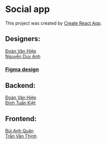# Social app 

This project was created by [Create React App](https://github.com/facebook/create-react-app).

  ## Designers:
  [Đoàn Văn Hiệp](https://www.facebook.com/profile.php?id=100055735900620)<br/>
  [Nguyễn Duy Anh](https://www.facebook.com/profile.php?id=100009949781031)<br/>
  ### [Figma design](https://www.figma.com/file/1R2s8AhVb49KpECnfbTyRA/soical-app?type=design&node-id=0-1&mode=design&t=lJc0cDkO1gUTAjH6-0)
  ## Backend:
  [Đoàn Văn Hiệp](https://www.facebook.com/profile.php?id=100055735900620)<br/>
  [Đinh Tuấn Kiệt](https://www.facebook.com/teiksevolenoon)<br/>
  ## Frontend:
  [Bùi Anh Quân](https://www.facebook.com/buiquan2412)<br/>
  [Trần Văn Thịnh](https://www.facebook.com/jhnihT)<br/>
